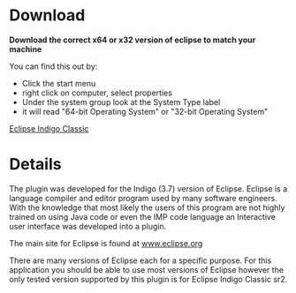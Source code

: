 # Download #

**Download the correct x64 or x32 version of eclipse to match your machine**

You can find this out by:
  * Click the start menu
  * right click on computer, select properties
  * Under the system group look at the System Type label
  * it will read "64-bit Operating System" or "32-bit Operating System"

[Eclipse Indigo Classic](http://www.eclipse.org/downloads/packages/eclipse-classic-372/indigosr2)

# Details #

The plugin was developed for the Indigo (3.7) version of Eclipse.  Eclipse is a language compiler and editor program used by many software engineers.  With the knowledge that most likely the users of this program are not highly trained on using Java code or even the IMP code language an Interactive user interface was developed into a plugin.

The main site for Eclipse is found at www.eclipse.org


There are many versions of Eclipse each for a specific purpose.  For this application you should be able to use most versions of Eclipse however the only tested version supported by this plugin is for Eclipse Indigo Classic sr2.
